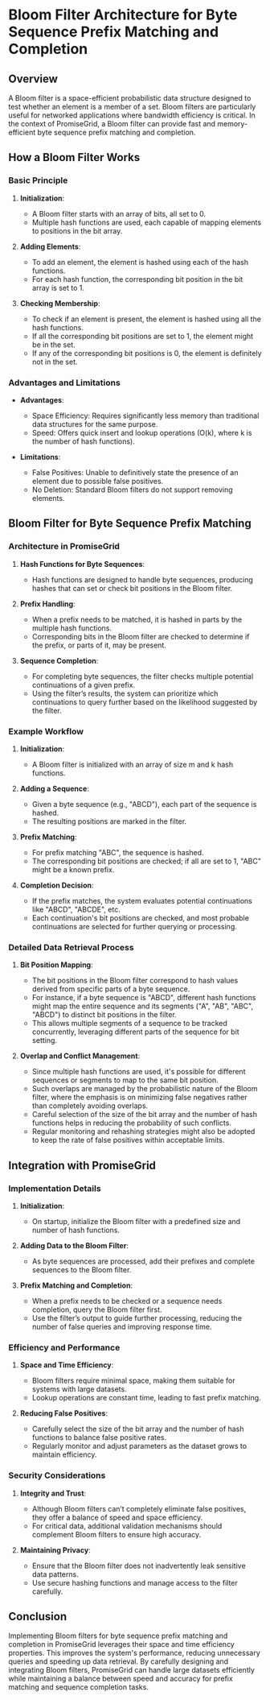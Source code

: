 # Bloom Filter Architecture for Byte Sequence Prefix Matching and Completion

## Overview

A Bloom filter is a space-efficient probabilistic data structure designed to test whether an element is a member of a set. Bloom filters are particularly useful for networked applications where bandwidth efficiency is critical. In the context of PromiseGrid, a Bloom filter can provide fast and memory-efficient byte sequence prefix matching and completion.

## How a Bloom Filter Works

### Basic Principle

1. **Initialization**:
    - A Bloom filter starts with an array of bits, all set to 0.
    - Multiple hash functions are used, each capable of mapping elements to positions in the bit array.

2. **Adding Elements**:
    - To add an element, the element is hashed using each of the hash functions.
    - For each hash function, the corresponding bit position in the bit array is set to 1.

3. **Checking Membership**:
    - To check if an element is present, the element is hashed using all the hash functions.
    - If all the corresponding bit positions are set to 1, the element might be in the set.
    - If any of the corresponding bit positions is 0, the element is definitely not in the set.

### Advantages and Limitations

- **Advantages**:
    - Space Efficiency: Requires significantly less memory than traditional data structures for the same purpose.
    - Speed: Offers quick insert and lookup operations (O(k), where k is the number of hash functions).

- **Limitations**:
    - False Positives: Unable to definitively state the presence of an element due to possible false positives.
    - No Deletion: Standard Bloom filters do not support removing elements.

## Bloom Filter for Byte Sequence Prefix Matching

### Architecture in PromiseGrid

1. **Hash Functions for Byte Sequences**:
    - Hash functions are designed to handle byte sequences, producing hashes that can set or check bit positions in the Bloom filter.

2. **Prefix Handling**:
    - When a prefix needs to be matched, it is hashed in parts by the multiple hash functions.
    - Corresponding bits in the Bloom filter are checked to determine if the prefix, or parts of it, may be present.

3. **Sequence Completion**:
    - For completing byte sequences, the filter checks multiple potential continuations of a given prefix.
    - Using the filter’s results, the system can prioritize which continuations to query further based on the likelihood suggested by the filter.

### Example Workflow

1. **Initialization**:
    - A Bloom filter is initialized with an array of size m and k hash functions.

2. **Adding a Sequence**:
    - Given a byte sequence (e.g., "ABCD"), each part of the sequence is hashed.
    - The resulting positions are marked in the filter.

3. **Prefix Matching**:
    - For prefix matching "ABC", the sequence is hashed.
    - The corresponding bit positions are checked; if all are set to 1, "ABC" might be a known prefix.

4. **Completion Decision**:
    - If the prefix matches, the system evaluates potential continuations like "ABCD", "ABCDE", etc.
    - Each continuation's bit positions are checked, and most probable continuations are selected for further querying or processing.

### Detailed Data Retrieval Process

1. **Bit Position Mapping**:
    - The bit positions in the Bloom filter correspond to hash values derived from specific parts of a byte sequence.
    - For instance, if a byte sequence is "ABCD", different hash functions might map the entire sequence and its segments ("A", "AB", "ABC", "ABCD") to distinct bit positions in the filter.
    - This allows multiple segments of a sequence to be tracked concurrently, leveraging different parts of the sequence for bit setting.

2. **Overlap and Conflict Management**:
    - Since multiple hash functions are used, it's possible for different sequences or segments to map to the same bit position.
    - Such overlaps are managed by the probabilistic nature of the Bloom filter, where the emphasis is on minimizing false negatives rather than completely avoiding overlaps.
    - Careful selection of the size of the bit array and the number of hash functions helps in reducing the probability of such conflicts.
    - Regular monitoring and rehashing strategies might also be adopted to keep the rate of false positives within acceptable limits.

## Integration with PromiseGrid

### Implementation Details

1. **Initialization**:
    - On startup, initialize the Bloom filter with a predefined size and number of hash functions.

2. **Adding Data to the Bloom Filter**:
    - As byte sequences are processed, add their prefixes and complete sequences to the Bloom filter.

3. **Prefix Matching and Completion**:
    - When a prefix needs to be checked or a sequence needs completion, query the Bloom filter first.
    - Use the filter’s output to guide further processing, reducing the number of false queries and improving response time.

### Efficiency and Performance

1. **Space and Time Efficiency**:
    - Bloom filters require minimal space, making them suitable for systems with large datasets.
    - Lookup operations are constant time, leading to fast prefix matching.

2. **Reducing False Positives**:
    - Carefully select the size of the bit array and the number of hash functions to balance false positive rates.
    - Regularly monitor and adjust parameters as the dataset grows to maintain efficiency.

### Security Considerations

1. **Integrity and Trust**:
    - Although Bloom filters can’t completely eliminate false positives, they offer a balance of speed and space efficiency.
    - For critical data, additional validation mechanisms should complement Bloom filters to ensure high accuracy.

2. **Maintaining Privacy**:
    - Ensure that the Bloom filter does not inadvertently leak sensitive data patterns.
    - Use secure hashing functions and manage access to the filter carefully.

## Conclusion

Implementing Bloom filters for byte sequence prefix matching and completion in PromiseGrid leverages their space and time efficiency properties. This improves the system's performance, reducing unnecessary queries and speeding up data retrieval. By carefully designing and integrating Bloom filters, PromiseGrid can handle large datasets efficiently while maintaining a balance between speed and accuracy for prefix matching and sequence completion tasks.

